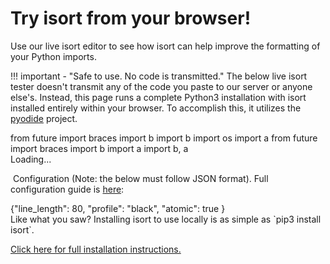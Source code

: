 Try isort from your browser!
========

Use our live isort editor to see how isort can help improve the formatting of your Python imports.

!!! important - "Safe to use. No code is transmitted."
    The below live isort tester doesn't transmit any of the code you paste to our server or anyone else's. Instead, this page runs a complete Python3 installation with isort installed entirely within your browser. To accomplish this, it utilizes the [pyodide](https://github.com/iodide-project/pyodide) project.

<head>
<script type="text/javascript">
    // set the pyodide files URL (packages.json, pyodide.asm.data etc)
    window.languagePluginUrl = 'https://pyodide-cdn2.iodide.io/v0.15.0/full/';
</script>
<script src="https://pyodide-cdn2.iodide.io/v0.15.0/full/pyodide.js"></script>
<script src="https://pagecdn.io/lib/ace/1.4.5/ace.js" integrity="sha256-5Xkhn3k/1rbXB+Q/DX/2RuAtaB4dRRyQvMs83prFjpM=" crossorigin="anonymous"></script>
<link rel="stylesheet" type="text/css" href="https://pycqa.github.io/isort/docs/quick_start/interactive.css">
</head>


<div id="liveTester">
<div id="sideBySide">
<div id="inputEditor" class="editor">from future import braces
import b
import b
import os
import a
from future import braces
import b
import a
import b, a
</div>
<div id="outputEditor" class="editor">Loading...</div>
<div>

&nbsp;Configuration (Note: the below must follow JSON format). Full configuration guide is <a href="https://pycqa.github.io/isort/docs/configuration/options/">here</a>:

<div id="configEditor" class="configurator">{"line_length": 80,
 "profile": "black",
 "atomic": true
}
</div>
</div>
</div>
</div>

<script src="https://pycqa.github.io/isort/docs/quick_start/interactive.js"></script>
<div style="clear:both;"></div>
Like what you saw? Installing isort to use locally is as simple as `pip3 install isort`.

[Click here for full installation instructions.](https://pycqa.github.io/isort/docs/quick_start/1.-install/)
